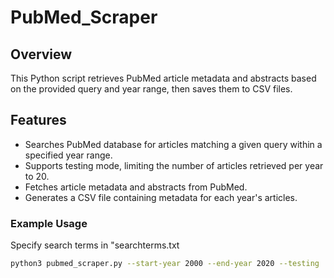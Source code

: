 # PubMed_Scraper

## Overview
This Python script retrieves PubMed article metadata and abstracts based on the provided query and year range, then saves them to CSV files.

## Features
- Searches PubMed database for articles matching a given query within a specified year range.
- Supports testing mode, limiting the number of articles retrieved per year to 20.
- Fetches article metadata and abstracts from PubMed.
- Generates a CSV file containing metadata for each year's articles.

### Example Usage
Specify search terms in "searchterms.txt
```bash
python3 pubmed_scraper.py --start-year 2000 --end-year 2020 --testing